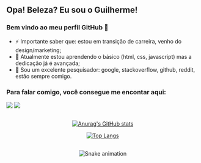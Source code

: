 ## Opa! Beleza? Eu sou o Guilherme! 
### Bem vindo ao meu perfil GitHub 👋

- ⚡ Importante saber que: estou em transição de carreira, venho do design/marketing;
- 🌱 Atualmente estou aprendendo o básico (html, css, javascript) mas a dedicação já é avançada;
- 🔭 Sou um excelente pesquisador: google, stackoverflow, github, reddit, estão sempre comigo.

### Para falar comigo, você consegue me encontar aqui:
<div>
<a href = "mailto:emanuellguilherme@gmail.com"><img src="https://img.shields.io/badge/Gmail-D14836?style=for-the-badge&logo=gmail&logoColor=white" target="_blank"></a>
<a href="https://www.linkedin.com/in/guilhermeemanuell/" target="_blank"><img src="https://img.shields.io/badge/-LinkedIn-%230077B5?style=for-the-badge&logo=linkedin&logoColor=white" target="_blank"></a>   
</div>
<h2 dir="auto"></h2>

<div align="center" dir="auto">
 
[![Anurag's GitHub stats](https://github-readme-stats.vercel.app/api?username=guilhermeemanuell)](https://github.com/guilhermeemanuell/github-readme-stats)

</div>

<div align="center" dir="auto">

[![Top Langs](https://github-readme-stats.vercel.app/api/top-langs/?username=guilhermeemanuell)](https://github.com/guilhermeemanuell/github-readme-stats)

</div>

<h2 dir="auto"></h2>

<div align="center" dir="auto">

![Snake animation](https://github.com/guilhermeemanuell/guilhermeemanuell/blob/output/github-contribution-grid-snake.svg)
  
  </div>
